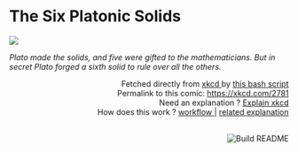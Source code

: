 # <b>The Six Platonic Solids</b>

[![](https://imgs.xkcd.com/comics/the_six_platonic_solids.png)](https://xkcd.com/2781)

<i>Plato made the solids, and five were gifted to the mathematicians. But in secret Plato forged a sixth solid to rule over all the others.</i>

<div align="right">
  Fetched directly from
  <a href="https://xkcd.com">
    xkcd
  </a>
  by
  <a href="https://github.com/Vanille-N/Vanille-N/blob/master/fetch">
    this bash script
  </a>
</div>
<div align="right">
  Permalink to this comic:
  <a href="https://xkcd.com/2781">
    https://xkcd.com/2781
  </a>
</div>
<div align="right">
  Need an explanation ?
  <a href="https://www.explainxkcd.com/wiki/index.php/2781">
    Explain xkcd
  </a>
</div>
<div align="right">
  How does this work ?
  <a href="https://github.com/Vanille-N/Vanille-N/blob/master/.github/workflows/build.yml">
    workflow
  </a>
  |
  <a href="https://simonwillison.net/2020/Jul/10/self-updating-profile-readme/">
    related explanation
  </a>
</div><br>

<a href="https://github.com/Vanille-N/Vanille-N/actions"><img src="https://github.com/Vanille-N/Vanille-N/workflows/Build%20README/badge.svg" align="right" alt="Build README"></a>
